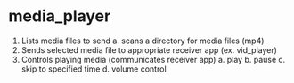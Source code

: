 media_player
============

1. Lists media files to send
    a. scans a directory for media files (mp4)
2. Sends selected media file to appropriate receiver app (ex. vid_player)
3. Controls playing media (communicates receiver app)
    a. play
    b. pause
    c. skip to specified time
    d. volume control